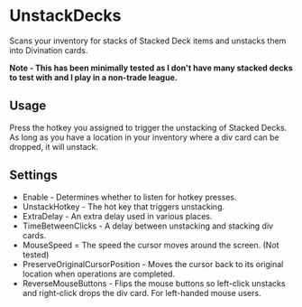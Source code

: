 # UnstackDecks

Scans your inventory for stacks of Stacked Deck items and unstacks them into Divination cards. 

**Note - This has been minimally tested as I don't have many stacked decks to test with and I play in a non-trade league.**

## Usage

Press the hotkey you assigned to trigger the unstacking of Stacked Decks. As long as you have a location in your inventory where a div card can be dropped, it will unstack.

## Settings

* Enable - Determines whether to listen for hotkey presses.
* UnstackHotkey - The hot key that triggers unstacking.
* ExtraDelay - An extra delay used in various places.
* TimeBetweenClicks - A delay between unstacking and stacking div cards.
* MouseSpeed = The speed the cursor moves around the screen. (Not tested)
* PreserveOriginalCursorPosition - Moves the cursor back to its original location when operations are completed.
* ReverseMouseButtons - Flips the mouse buttons so left-click unstacks and right-click drops the div card. For left-handed mouse users.
